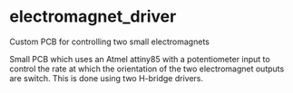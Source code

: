 # electromagnet_driver
Custom PCB for controlling two small electromagnets

Small PCB which uses an Atmel attiny85 with a potentiometer input to control the rate at which the orientation of the two electromagnet outputs are switch. This is done using two H-bridge drivers.
